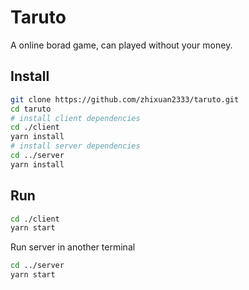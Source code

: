 # Taruto

A online borad game, can played without your money.

## Install

```sh
git clone https://github.com/zhixuan2333/taruto.git
cd taruto
# install client dependencies
cd ./client
yarn install
# install server dependencies
cd ../server
yarn install
```

## Run

```sh
cd ./client
yarn start
```

Run server in another terminal

```sh
cd ../server
yarn start
```
